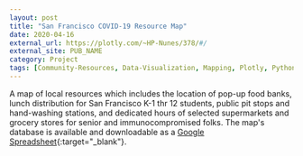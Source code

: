 ```yaml
---
layout: post
title: "San Francisco COVID-19 Resource Map"
date: 2020-04-16
external_url: https://plotly.com/~HP-Nunes/378/#/
external_site: PUB_NAME
category: Project
tags: [Community-Resources, Data-Visualization, Mapping, Plotly, Python, COVID-19]
---
```

A map of local resources which includes the location of pop-up food banks, lunch distribution for San Francisco K-1 thr 12 students, public pit stops and hand-washing stations, and dedicated hours of selected supermarkets and grocery stores for senior and immunocompromised folks. The map's database is available and downloadable as a [Google Spreadsheet](https://sites.google.com/view/covidresponseindexspreadsheets/home){:target="_blank"}.
